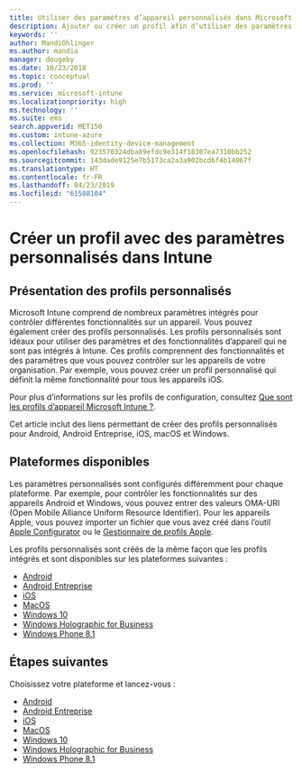 ```yaml
---
title: Utiliser des paramètres d’appareil personnalisés dans Microsoft Intune - Azure | Microsoft Docs
description: Ajouter ou créer un profil afin d’utiliser des paramètres personnalisés pour des appareils Windows Phone, Windows 8.1, Windows 10 et ultérieur, Android, Android Entreprise, macOS et iOS à l’aide de Microsoft Intune
keywords: ''
author: MandiOhlinger
ms.author: mandia
manager: dougeby
ms.date: 10/23/2018
ms.topic: conceptual
ms.prod: ''
ms.service: microsoft-intune
ms.localizationpriority: high
ms.technology: ''
ms.suite: ems
search.appverid: MET150
ms.custom: intune-azure
ms.collection: M365-identity-device-management
ms.openlocfilehash: 923570324dba89efdc9e314f18307ea7310bb252
ms.sourcegitcommit: 143dade9125e7b5173ca2a3a902bcd6f4b14067f
ms.translationtype: HT
ms.contentlocale: fr-FR
ms.lasthandoff: 04/23/2019
ms.locfileid: "61508104"
---
```

# <a name="create-a-profile-with-custom-settings-in-intune"></a>Créer un profil avec des paramètres personnalisés dans Intune

## <a name="what-are-custom-profiles"></a>Présentation des profils personnalisés

Microsoft Intune comprend de nombreux paramètres intégrés pour contrôler différentes fonctionnalités sur un appareil. Vous pouvez également créer des profils personnalisés. Les profils personnalisés sont idéaux pour utiliser des paramètres et des fonctionnalités d’appareil qui ne sont pas intégrés à Intune. Ces profils comprennent des fonctionnalités et des paramètres que vous pouvez contrôler sur les appareils de votre organisation. Par exemple, vous pouvez créer un profil personnalisé qui définit la même fonctionnalité pour tous les appareils iOS.

Pour plus d’informations sur les profils de configuration, consultez [Que sont les profils d’appareil Microsoft Intune ?](device-profiles.md). 

Cet article inclut des liens permettant de créer des profils personnalisés pour Android, Android Entreprise, iOS, macOS et Windows.

## <a name="available-platforms"></a>Plateformes disponibles

Les paramètres personnalisés sont configurés différemment pour chaque plateforme. Par exemple, pour contrôler les fonctionnalités sur des appareils Android et Windows, vous pouvez entrer des valeurs OMA-URI (Open Mobile Alliance Uniform Resource Identifier). Pour les appareils Apple, vous pouvez importer un fichier que vous avez créé dans l’outil [Apple Configurator](https://itunes.apple.com/us/app/apple-configurator-2/id1037126344?mt=12) ou le [Gestionnaire de profils Apple](https://support.apple.com/profile-manager).

Les profils personnalisés sont créés de la même façon que les profils intégrés et sont disponibles sur les plateformes suivantes :

- [Android](custom-settings-android.md)
- [Android Entreprise](custom-settings-android-for-work.md)
- [iOS](custom-settings-ios.md)
- [MacOS](custom-settings-macos.md)
- [Windows 10](custom-settings-windows-10.md)
- [Windows Holographic for Business](custom-settings-windows-holographic.md)
- [Windows Phone 8.1](custom-settings-windows-phone-8-1.md)

## <a name="next-steps"></a>Étapes suivantes

Choisissez votre plateforme et lancez-vous :

- [Android](custom-settings-android.md)
- [Android Entreprise](custom-settings-android-for-work.md)
- [iOS](custom-settings-ios.md)
- [MacOS](custom-settings-macos.md)
- [Windows 10](custom-settings-windows-10.md)
- [Windows Holographic for Business](custom-settings-windows-holographic.md)
- [Windows Phone 8.1](custom-settings-windows-phone-8-1.md)

